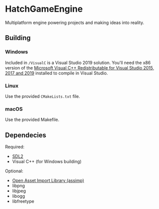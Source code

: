 # HatchGameEngine
Multiplatform engine powering projects and making ideas into reality.

## Building
### Windows
Included in `/VisualC` is a Visual Studio 2019 solution. You'll need the x86 version of the [Microsoft Visual C++ Redistributable for Visual Studio 2015, 2017 and 2019](https://support.microsoft.com/en-us/topic/the-latest-supported-visual-c-downloads-2647da03-1eea-4433-9aff-95f26a218cc0) installed to compile in Visual Studio.

### Linux
Use the provided `CMakeLists.txt` file.

### macOS
Use the provided Makefile.

## Dependecies
Required:
- [SDL2](https://libsdl.org/)
- Visual C++ (for Windows building)

Optional:
- [Open Asset Import Library (assimp)](https://github.com/assimp/assimp)
- libpng
- libjpeg
- libogg
- libfreetype
